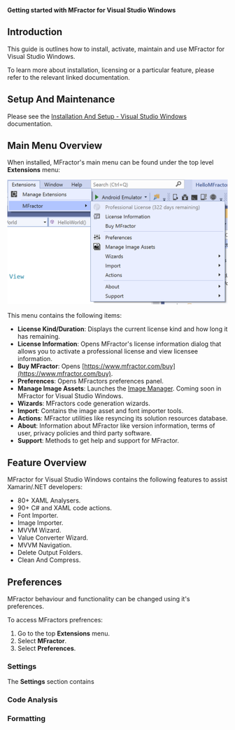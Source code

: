 **Getting started with MFractor for Visual Studio Windows**

## Introduction

This guide is outlines how to install, activate, maintain and use MFractor for Visual Studio Windows.

To learn more about installation, licensing or a particular feature, please refer to the relevant linked documentation.

## Setup And Maintenance

Please see the [Installation And Setup - Visual Studio Windows](/installation-and-setup#visual-studio-windows) documentation.

## Main Menu Overview

When installed, MFractor's main menu can be found under the top level **Extensions** menu:

![The main menu of MFractor for Visual Studio Windows](/img/main-menu-windows.png)

This menu contains the following items:

 * **License Kind/Duration**: Displays the current license kind and how long it has remaining.
 * **License Information**: Opens MFractor's license information dialog that allows you to activate a professional license and view licensee information.
 * **Buy MFractor**: Opens [https://www.mfractor.com/buy](https://www.mfractor.com/buy).
 * **Preferences**: Opens MFractors preferences panel.
 * **Manage Image Assets**: Launches the [Image Manager](/image-management/managing-image-assets). Coming soon in MFractor for Visual Studio Windows.
 * **Wizards**: MFractors code generation wizards.
 * **Import**: Contains the image asset and font importer tools.
 * **Actions**: MFractor utilities like resyncing its solution resources database.
 * **About**: Information about MFractor like version information, terms of user, privacy policies and third party software.
 * **Support**: Methods to get help and support for MFractor.

## Feature Overview

MFractor for Visual Studio Windows contains the following features to assist Xamarin/.NET developers:

 * 80+ XAML Analysers.
 * 90+ C# and XAML code actions.
 * Font Importer.
 * Image Importer.
 * MVVM Wizard.
 * Value Converter Wizard.
 * MVVM Navigation.
 * Delete Output Folders.
 * Clean And Compress.

## Preferences

MFractor behaviour and functionality can be changed using it's preferences.

To access MFractors prefrences:

 1. Go to the top **Extensions** menu.
 2. Select **MFractor**.
 3. Select **Preferences**.

### Settings

The **Settings** section contains

### Code Analysis

### Formatting
